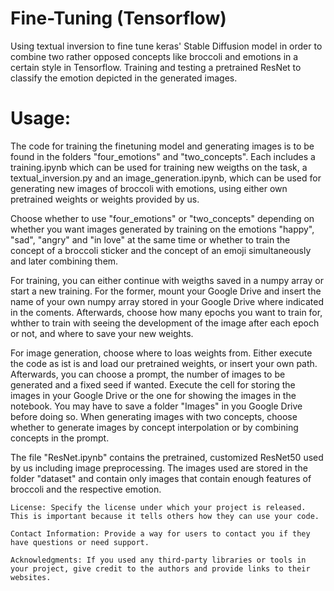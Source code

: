 # Fine-Tuning (Tensorflow)
Using textual inversion to fine tune keras' Stable Diffusion model in order to combine two rather opposed concepts like broccoli and emotions in a certain style in Tensorflow. Training and testing a pretrained ResNet to classify the emotion depicted in the generated images. 

# Usage: 
The code for training the finetuning model and generating images is to be found in the folders "four_emotions" and "two_concepts". Each includes a training.ipynb which can be used for training new weigths on the task, a textual_inversion.py and an image_generation.ipynb, which can be used for generating new images of broccoli with emotions, using either own pretrained weights or weights provided by us. 

Choose whether to use "four_emotions" or "two_concepts" depending on whether you want images generated by training on the emotions "happy", "sad", "angry" and "in love" at the same time or whether to train the concept of a broccoli sticker and the concept of an emoji simultaneously and later combining them.

For training, you can either continue with weigths saved in a numpy array or start a new training. 
For the former, mount your Google Drive and insert the name of your own numpy array stored in your Google Drive where indicated in the coments.
Afterwards, choose how many epochs you want to train for, whther to train with seeing the development of the image after each epoch or not, and where to save your new weights. 

For image generation, choose where to loas weights from. Either execute the code as ist is and load our pretrained weights, or insert your own path. Afterwards, you can choose a prompt, the number of images to be generated and a fixed seed if wanted. Execute the cell for storing the images in your Google Drive or the one for showing the images in the notebook. You may have to save a folder "Images" in you Google Drive before doing so.
When generating images with two concepts, choose whether to generate images by concept interpolation or by combining concepts in the prompt.

The file "ResNet.ipynb" contains the pretrained, customized ResNet50 used by us including image preprocessing. The images used are stored in the folder "dataset" and contain only images that contain enough features of broccoli and the respective emotion.

    License: Specify the license under which your project is released. This is important because it tells others how they can use your code.

    Contact Information: Provide a way for users to contact you if they have questions or need support.

    Acknowledgments: If you used any third-party libraries or tools in your project, give credit to the authors and provide links to their websites.
